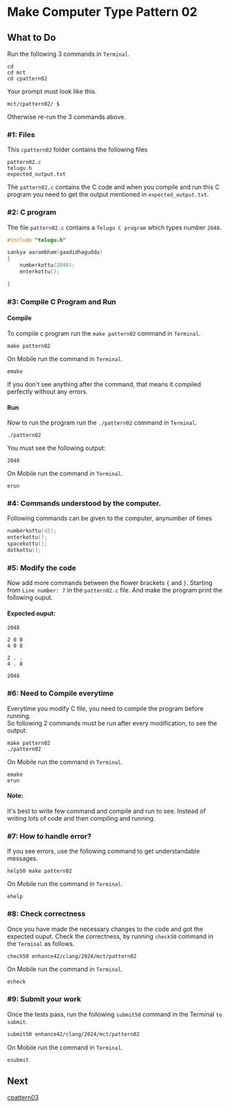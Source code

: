 Make Computer Type Pattern 02
=============================

What to Do
----------
Run the following 3 commands in `Terminal`.

    cd
    cd mct
    cd cpattern02

Your prompt must look like this.

    mct/cpattern02/ $

Otherwise re-run the 3 commands above.


### #1: Files
This `cpattern02` folder contains the following files
```
pattern02.c
telugu.h
expected_output.txt
```
The `pattern02.c` contains the C code and when you compile and run this C program you need to get the output mentioned in `expected_output.txt`.

### #2: C program
The file `pattern02.c` contains a `Telugu C program` which types number `2048`.
```c
#include "telugu.h"

sankya aarambham(gaadidhaguddu)
{
    numberkottu(2048);
    enterkottu();

}
```

### #3: Compile C Program and Run
#### Compile
To compile c program run the `make pattern02` command in `Terminal`.
```
make pattern02
```
On Mobile run the command in `Terminal`.
```
emake
```

If you don't see anything after the command, that means it compiled perfectly without any errors.  
#### Run
Now to run the program run the `./pattern02` command in `Terminal`.
```
./pattern02
```
You must see the following output:
```
2048

```

On Mobile run the command in `Terminal`.
```
erun
```

### #4: Commands understood by the computer.
Following commands can be given to the computer, anynumber of times
```c
numberkottu(42);
enterkottu();
spacekottu();
dotkottu();
```

### #5: Modify the code
Now add more commands between the flower brackets `{` and `}`. Starting from `Line number: 7`  in the `pattern02.c` file. And make the program print the following ouput.
#### Expected ouput:
```
2048

2 0 0
4 0 8

2 . .
4 . 8

2048

```

### #6: Need to Compile everytime
Everytime you modify C file, you need to compile the program before running.  
So following 2 commands must be run after every modification, to see the output. 
```
make pattern02
./pattern02
```
On Mobile run the command in `Terminal`.
```
emake
erun
```

#### Note: 
It's best to write few command and compile and run to see. Instead of writing lots of code and then compiling and running.

### #7: How to handle error?
If you see errors, use the following command to get understandable messages. 
```
help50 make pattern02
```
On Mobile run the command in `Terminal`.
```
ehelp
```

### #8: Check correctness
Once you have made the necessary changes to the code and got the expected ouput. Check the correctness, by running `check50` command in the `Terminal` as follows.  
```bash
check50 enhance42/clang/2024/mct/pattern02
```
On Mobile run the command in `Terminal`.
```
echeck
```

### #9: Submit your work
Once the tests pass, run the following `submit50` command in the Terminal `to submit`.
```bash
submit50 enhance42/clang/2024/mct/pattern02
```
On Mobile run the command in `Terminal`.
```
esubmit
```

Next
----
[cpattern03](../cpattern03/)

